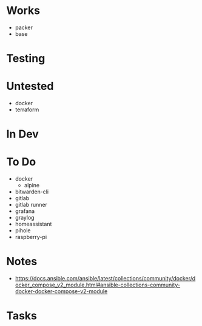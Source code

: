 # Works
- packer
- base

# Testing

# Untested
- docker
- terraform

# In Dev

# To Do
- docker
  - alpine
- bitwarden-cli
- gitlab
- gitlab runner
- grafana
- graylog
- homeassistant
- pihole
- raspberry-pi

# Notes
- https://docs.ansible.com/ansible/latest/collections/community/docker/docker_compose_v2_module.html#ansible-collections-community-docker-docker-compose-v2-module

# Tasks

